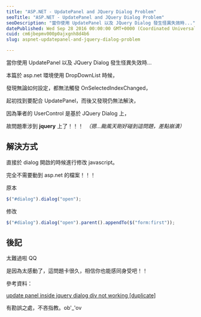 ```yaml
---
title: "ASP.NET - UpdatePanel and JQuery Dialog Problem"
seoTitle: "ASP.NET - UpdatePanel and JQuery Dialog Problem"
seoDescription: "當你使用 UpdatePanel 以及 JQuery Dialog 發生怪異失效時..."
datePublished: Wed Sep 28 2016 00:00:00 GMT+0000 (Coordinated Universal Time)
cuid: cm6jbepmv000p0ajxgnh8d4b6
slug: aspnet-updatepanel-and-jquery-dialog-problem

---
```


當你使用 UpdatePanel 以及 JQuery Dialog 發生怪異失效時...

本篇於 asp.net 環境使用 DropDownList 時候，

發現無論如何設定，都無法觸發 OnSelectedIndexChanged，

起初找到要配合 UpdatePanel，而後又發現仍無法解決，

因為筆者的 UserControl 是基於 JQuery Dialog 上，

故問題牽涉到 **jquery** 上了！！！　_（摁...颱風天剛好碰到這問題，差點崩潰）_

解決方式
----

直接於 dialog 開啟的時候進行修改 javascript。

完全不需要動到 asp.net 的檔案！！！

原本

```javascript
$("#dialog").dialog("open");
```

修改

```javascript
$("#dialog").dialog("open").parent().appendTo($("form:first"));
```

後記
--

太難過啦 QQ 

是因為太感動了，這問題卡很久，相信你也能感同身受吧！！

參考資料：

[update panel inside jquery dialog div not working \[duplicate\]](http://stackoverflow.com/questions/16559629/update-panel-inside-jquery-dialog-div-not-working)

有勘誤之處，不吝指教。ob'\_'ov